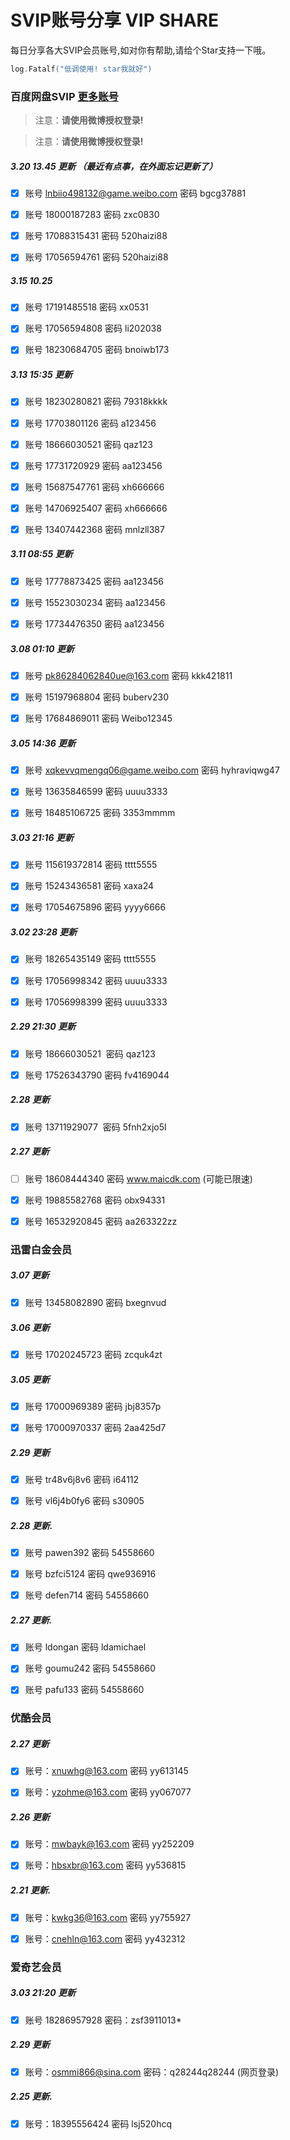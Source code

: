 # SVIP账号分享 VIP SHARE

每日分享各大SVIP会员账号,如对你有帮助,请给个Star支持一下哦。

```go
log.Fatalf("低调使用! star我就好")
```

### 百度网盘SVIP [更多账号](https://goyoka.com/wangpan)

> 注意：**请使用微博授权登录!**

> 注意：**请使用微博授权登录!**

##### 3.20 13.45 更新 （最近有点事，在外面忘记更新了）

- [x] 账号 lnbiio498132@game.weibo.com 密码 bgcg37881

- [x] 账号 18000187283 密码 zxc0830

- [x] 账号 17088315431 密码 520haizi88

- [x] 账号 17056594761 密码 520haizi88

##### 3.15 10.25

- [x] 账号 17191485518 密码 xx0531

- [x] 账号 17056594808 密码 li202038

- [x] 账号 18230684705 密码 bnoiwb173

##### 3.13 15:35 更新

- [x] 账号 18230280821 密码 79318kkkk

- [x] 账号 17703801126 密码 a123456

- [x] 账号 18666030521 密码 qaz123

- [x] 账号 17731720929 密码 aa123456

- [x] 账号 15687547761 密码 xh666666

- [x] 账号 14706925407 密码 xh666666

- [x] 账号 13407442368 密码 mnlzll387

##### 3.11 08:55 更新

- [x] 账号 17778873425 密码 aa123456

- [x] 账号 15523030234 密码 aa123456
   
- [x] 账号 17734476350 密码 aa123456

##### 3.08 01:10 更新

- [x] 账号 pk86284062840ue@163.com 密码 kkk421811

- [x] 账号 15197968804 密码 buberv230

- [x] 账号 17684869011 密码 Weibo12345

##### 3.05 14:36 更新

- [x] 账号 xqkevvqmengq06@game.weibo.com 密码 hyhraviqwg47 

- [x] 账号 13635846599 密码 uuuu3333

- [x] 账号 18485106725 密码 3353mmmm

##### 3.03 21:16 更新

- [x] 账号 115619372814 密码 tttt5555

- [x] 账号 15243436581 密码 xaxa24

- [x] 账号 17054675896 密码 yyyy6666

##### 3.02 23:28 更新

- [x] 账号 18265435149 密码 tttt5555

- [x] 账号 17056998342 密码 uuuu3333

- [x] 账号 17056998399 密码 uuuu3333

##### 2.29 21:30 更新

- [x] 账号 18666030521  密码 qaz123 

- [x] 账号 17526343790 密码 fv4169044

##### 2.28 更新

- [x] 账号 13711929077  密码 5fnh2xjo5l 


##### 2.27 更新

- [ ] 账号 18608444340 密码 www.maicdk.com   (可能已限速)

- [x] 账号 19885582768 密码 obx94331

- [x] 账号 16532920845 密码 aa263322zz

### 迅雷白金会员

##### 3.07 更新

- [x] 账号 13458082890 密码 bxegnvud

##### 3.06 更新

- [x] 账号 17020245723 密码 zcquk4zt

##### 3.05 更新

- [x] 账号 17000969389 密码 jbj8357p

- [x] 账号 17000970337 密码 2aa425d7

##### 2.29 更新

- [x] 账号 tr48v6j8v6 密码 i64112

- [x] 账号 vl6j4b0fy6 密码 s30905

##### 2.28 更新.

- [x] 账号 pawen392 密码 54558660

- [x] 账号 bzfci5124 密码 qwe936916

- [x] 账号 defen714 密码 54558660

##### 2.27 更新.

- [x] 账号 ldongan 密码 ldamichael

- [x] 账号 goumu242 密码 54558660

- [x] 账号 pafu133 密码 54558660

### 优酷会员

##### 2.27 更新

- [x] 账号：xnuwhg@163.com 密码 yy613145

- [x] 账号：yzohme@163.com 密码 yy067077

##### 2.26 更新

- [x] 账号：mwbayk@163.com 密码 yy252209

- [x] 账号：hbsxbr@163.com 密码 yy536815

##### 2.21 更新.

- [x] 账号：kwkg36@163.com 密码 yy755927

- [x] 账号：cnehln@163.com 密码 yy432312

### 爱奇艺会员

##### 3.03 21:20 更新

- [x] 账号 18286957928 密码：zsf3911013*

##### 2.29 更新

- [x] 账号：osmmi866@sina.com 密码：q28244q28244 (网页登录)

##### 2.25 更新. 

- [x] 账号：18395556424 密码 lsj520hcq

